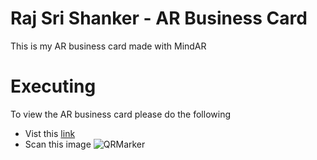 # Raj Sri Shanker - AR Business Card
This is my AR business card made with MindAR
# Executing 
To view the AR business card please do the following 
* Vist this [link](https://rajsrishanker.github.io/RajSriShanker_ARBusinessCard/)
* Scan this image ![QRMarker](https://github.com/RajSriShanker/RajSriShanker_ARBusinessCard/blob/main/assets/Businesscard_qrmarker_image.png)

 
